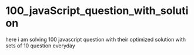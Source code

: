 # 100_javaScript_question_with_solution
here i am solving 100 javascript question with their optimized solution with sets of 10 question everyday
